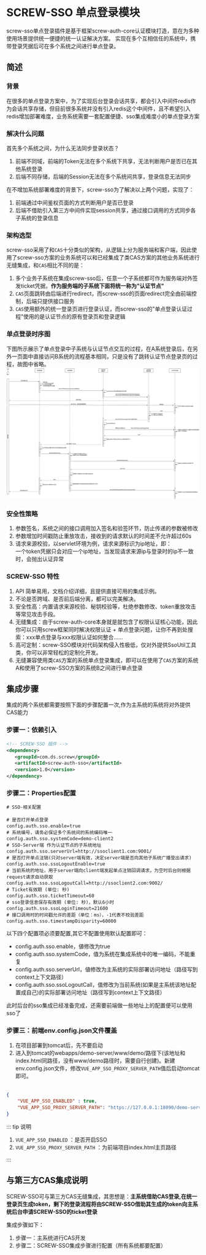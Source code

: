 # SCREW-SSO 单点登录模块
screw-sso单点登录插件是基于框架screw-auth-core认证模块打造，意在为多种使用场景提供统一便捷的统一认证解决方案。
实现在多个互相信任的系统中，携带登录凭据后可在多个系统之间进行单点登录。


## 简述
### 背景
在很多的单点登录方案中，为了实现后台登录会话共享，都会引入中间件redis作为会话共享存储，但目前很多系统并没有引入redis这个中间件，且不希望引入redis增加部署难度，业务系统需要一套配置便捷、sso集成难度小的单点登录方案
### 解决什么问题
首先多个系统之间，为什么无法同步登录状态？

1. 前端不同域，前端的Token无法在多个系统下共享，无法判断用户是否已在其他系统登录
2. 后端不同存储，后端的Session无法在多个系统间共享，登录信息无法同步

在不增加系统部署难度的背景下，screw-sso为了解决以上两个问题，实现了：
1. 前端通过中间鉴权页面的方式判断用户是否已登录
2. 后端不借助引入第三方中间件实现session共享，通过接口调用的方式同步各子系统的登录信息

### 架构选型
screw-sso采用了和`CAS`十分类似的架构，从逻辑上分为服务端和客户端，因此使用了screw-sso方案的业务系统可以和已经集成了类CAS方案的其他业务系统进行无缝集成，和`CAS`相比不同的是：
1. 多个业务子系统在集成screw-sso后，任意一个子系统都可作为服务端对外签发ticket凭据，**作为服务端的子系统下面将统一称为"认证节点"**
2. `CAS`页面跳转由后端进行redirect，而screw-sso的页面redirect完全由前端控制，后端只提供接口服务
3. `CAS`使用额外的统一登录页进行登录认证，而screw-sso的"单点登录认证过程"使用的是认证节点的原有登录页和登录逻辑

### 单点登录时序图
下图所示展示了单点登录中子系统与认证节点交互的过程，在A系统登录后，在另外一页面中直接访问B系统的流程基本相同，只是没有了跳转认证节点登录页的过程，故图中省略。
![ssoLogin.jpg](./images/ssoLogin.jpg)

### 安全性策略
1. 参数签名，系统之间的接口调用加入签名和验签环节，防止传递的参数被修改
2. 参数增加时间戳防止重放攻击，接收到的请求默认的时间差不允许超过60s
3. 请求来源校验，以servlet环境为例，请求来源标识为ip地址，即：<br/>
   一个token凭据只会对应一个ip地址，当发现请求来源ip与登录时的ip不一致时，会抛出认证异常

### SCREW-SSO 特性
1. API 简单易用，文档介绍详细，且提供直接可用的集成示例。
2. 不论是否跨域、是否前后端分离，都可以完美解决。
3. 安全性高：内置请求来源校验、秘钥校验等，杜绝参数修改、token重放攻击等常见攻击手段。
4. 无缝集成：由于screw-auth-core本身就是就包含了权限认证核心功能，因此你可以只用screw框架同时解决权限认证 + 单点登录问题，让你不再到处搜索：xxx单点登录与xxx权限认证如何整合……
5. 高可定制：screw-SSO模块对代码架构侵入性极低，仅对外提供SsoUtil工具类，你可以非常轻松的定制化开发。
6. 无缝兼容使用类`CAS`方案的系统单点登录集成，即可以在使用了`CAS`方案的系统A和使用了screw-SSO方案的系统B之间进行单点登录





## 集成步骤
集成的两个系统都需要按照下面的步骤配置一次,作为主系统的系统将对外提供CAS能力

### 步骤一：依赖引入

```xml
<!-- SCREW-SSO 插件 -->
<dependency>
   <groupId>com.ds.screw</groupId>
   <artifactId>screw-auth-sso</artifactId>
   <version>1.0</version>
</dependency>
```

### 步骤二：Properties配置

```properties
# SSO-相关配置

# 是否打开单点登录
config.auth.sso.enable=true
# 系统编号，请务必保证多个系统间的系统编码唯一
config.auth.sso.systemCode=demo-client2
# SSO-Server端 作为认证节点的子系统地址
config.auth.sso.serverUrl=http://ssoclient1.com:9001/
# 是否打开单点注销(只对server端有效，决定server端是否向其他子系统广播登出请求)
config.auth.sso.ssoLogoutEnable=true
# 当前系统的地址，用于server端向client端发起单点注销回调请求，为空时后台则根据request请求自动获取
config.auth.sso.ssoLogoutCall=http://ssoclient2.com:9002/
# Ticket有效期 (单位: 秒)
config.auth.sso.ticketTimeout=60
# sso登录信息保存有效期 (单位: 秒)，默认6小时
config.auth.sso.ssoLoginTimeout=21600
# 接口调用时的时间戳允许的差距（单位：ms），-1代表不校验差距
config.auth.sso.timestampDisparity=60000

```
以下四个配置项必须要配置,其它不配置使用默认配置即可：
- config.auth.sso.enable，値修改为true
- config.auth.sso.systemCode，值为系统在集成系统中的唯一编码，不能重复
- config.auth.sso.serverUrl，値修改为主系统的实际部署访问地址（路径写到context上下文路径）
- config.auth.sso.ssoLogoutCall，值修改为当前系统(如果是主系统该地址配置成自己)的实际部署访问地址（路径写到context上下文路径）

此时后台的sso集成已经准备完成，还需要前端做一些地址上的配置便可以使用sso了

### 步骤三：前端env.config.json文件覆盖
1. 在项目部署到tomcat后，先不要启动
2. 进入到tomcat的webapps/demo-server/www/demo/路径下(该地址和index.html同路径，没有www/demo路径时，需要自行创建)。新建env.config.json文件，修改`VUE_APP_SSO_PROXY_SERVER_PATH`值后启动tomcat即可。
```json

{
    "VUE_APP_SSO_ENABLED" : true,
    "VUE_APP_SSO_PROXY_SERVER_PATH": "https://127.0.0.1:18090/demo-server/www/demo/index.html"
}

```

::: tip 说明

1. `VUE_APP_SSO_ENABLED` ：是否开启SSO
2. `VUE_APP_SSO_PROXY_SERVER_PATH` ：为前端项目index.html主页路径

:::


## 与第三方CAS集成说明
SCREW-SSO可与第三方CAS无缝集成，其思想是：**主系统借助CAS登录,在统一登录页生成token，剩下的登录流程将由SCREW-SSO借助其生成的token向主系统后台申请SCREW-SSO的ticket登录**

集成步骤如下：

1. 步骤一：主系统进行CAS开发
2. 步骤二：SCREW-SSO集成步骤进行配置（所有系统都要配置）
   